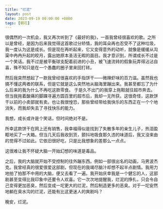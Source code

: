 ```yaml
---
title: "烂泥"
layout: post
date: 2023-09-19 00:00:00 +0800
tags: [朝花]
---
```


很偶然的一次机会，我又再次听到了《最好的我》，一首我曾经很喜欢的歌。之所以是曾经，是因为后来我觉得这首歌过分矫情，我的耳朵再也忍受不了这种垃圾，我一度认为这是成长。但是现在再听起来，它又变得意外的动听，就像是缓缓从沟渠中冉冉升起的皎月，露出她原本圣洁无暇的面目。我才意识到，所谓成长不过是一个笑话。我不过是被平衡球支配着前进的小丑，被飞速流转的假象玩弄得沾沾自喜，殊不知只是在一个愚蠢的圈子里来回打转。

然后我突然想起了一款我曾经很喜欢的手指饼干——微辣虾味的百力滋。虽然我也搞不懂这两者的联系，但是它就是这么突然地从脑海里蹦出来。我甚至都忘了为什么后来的我为什么不再吃这款零食。
于是久不出门的我穿上拖鞋就往超市奔去。但当我拖着酸痛的脚踝寻遍方圆百里的超市后，我却一无所获。这很奇怪，这款饼干以前的小卖部就有卖。也让我很惶恐，那些曾经带给我快乐的东西正在一个个地消失，而我却失去了寻找快乐的能力。

我想，成长或许是个笑话，但时间绝对不是。

所幸这款饼干在网上还有销售，我幸福得似是找到了失散多年的亲生儿子，热泪盈眶地买了一大箱。但当几天后我收到货，颤抖地吸食那久违的味道后，我又没来由的觉得不过如此。它依旧很好吃，只是比我想象的差那么一点点。

这很难让我不怀疑大脑一开始幻想的味道是毒品。

之后，我的大脑就开始不受控制的往外蹦东西。例如一部很出名的动画，马男波杰克。我曾经真的很爱很爱这部剧，但现在的我竭尽脑汁却想不起半点剧情。我用力地拍了拍那不中用的大脑，便又去看了一遍。我开始庆幸我是一个健忘的人，这部剧甚至变得比我印象中还要令人欢喜。它一次次地提醒我，烂泥的挣扎，只会令自己变得更加恶臭，然后变成一坨更大的烂泥，然后制造更多的恶臭。对于一坨安然地躺在臭水沟的烂泥，还能有比这更迷人的爽剧吗？

晚安，烂泥。
